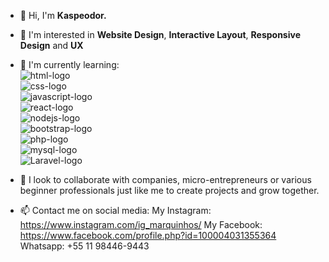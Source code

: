 - 👋 Hi, I'm <strong>Kaspeodor.</strong>
- 👀 I'm interested in <b>Website Design</b>, <b>Interactive Layout</b>, <b>Responsive Design</b> and <b>UX</b>
- 🌱 I'm currently learning: <br>
   <img src="https://img.shields.io/badge/HTML5-E34F26?style=for-the-badge&logo=html5&logoColor=white" alt="html-logo" /> <br>
   <img src="https://img.shields.io/badge/CSS3-1572B6?style=for-the-badge&logo=css3&logoColor=white" alt="css-logo" /><br>
   <img src="https://img.shields.io/badge/CSS3-1572B6?style=for-the-badge&logo=css3&logoColor=white" alt="javascript-logo" /><br>
   <img src="https://img.shields.io/badge/React-20232A?style=for-the-badge&logo=react&logoColor=61DAFB" alt="react-logo" /> <br>
   <img src="https://img.shields.io/badge/Node.js-43853D?style=for-the-badge&logo=node.js&logoColor=white" alt="nodejs-logo" /><br>
   <img src="https://img.shields.io/badge/Bootstrap-563D7C?style=for-the-badge&logo=bootstrap&logoColor=white" alt="bootstrap-logo" /><br>
   <img src="https://img.shields.io/badge/PHP-777BB4?style=for-the-badge&logo=php&logoColor=white" alt="php-logo" /><br>
   <img src="https://img.shields.io/badge/MySQL-00000F?style=for-the-badge&logo=mysql&logoColor=white" alt="mysql-logo" /><br>
   <img src="https://img.shields.io/badge/Laravel-FF2D20?style=for-the-badge&logo=laravel&logoColor=white" alt="Laravel-logo" /><br>
  
- 💞️ I look to collaborate with companies, micro-entrepreneurs or various beginner professionals just like me to create projects and grow together.
- 📫 Contact me on social media:
My Instagram: https://www.instagram.com/ig_marquinhos/
My Facebook: https://www.facebook.com/profile.php?id=100004031355364
Whatsapp: +55 11 98446-9443

<!---
Kaspeodor/Kaspeodor is a ✨ special ✨ repository because its `README.md` (this file) appears on your GitHub profile.
You can click the Preview link to take a look at your changes.
--->
